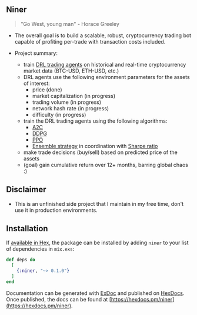 ## Niner 
> "Go West, young man" - Horace Greeley

- The overall goal is to build a scalable, robust, cryptocurrency trading bot capable of profiting per-trade with transaction costs included.

- Project summary:
	- train [DRL trading agents](https://en.wikipedia.org/wiki/Reinforcement_learning) on historical and real-time cryptocurrency market data (BTC-USD, ETH-USD, etc.)
	- DRL agents use the following environment parameters for the assets of interest:
		- price (done)
		- market capitalization (in progress)
		- trading volume (in progress)
		- network hash rate (in progress)
		- difficulty (in progress)
	- train the DRL trading agents using the following algorithms:
		- [A2C](https://arxiv.org/abs/1602.01783)
		- [DDPG](https://arxiv.org/abs/1509.02971)
		- [PPO](https://arxiv.org/abs/1707.06347)
		- [Ensemble strategy](https://en.wikipedia.org/wiki/Ensemble_learning) in coordination with [Sharpe ratio](https://web.stanford.edu/~wfsharpe/art/sr/sr.htm)
	- make trade decisions (buy/sell) based on predicted price of the assets
	- (goal) gain cumulative return over 12+ months, barring global chaos :)



## Disclaimer
- This is an unfinished side project that I maintain in my free time, don't use it in production environments.



## Installation

If [available in Hex](https://hex.pm/docs/publish), the package can be installed
by adding `niner` to your list of dependencies in `mix.exs`:

```elixir
def deps do
  [
    {:niner, "~> 0.1.0"}
  ]
end
```

Documentation can be generated with [ExDoc](https://github.com/elixir-lang/ex_doc)
and published on [HexDocs](https://hexdocs.pm). Once published, the docs can
be found at [https://hexdocs.pm/niner](https://hexdocs.pm/niner).

